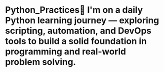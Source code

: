 # Python_Practices🌱 I'm on a daily Python learning journey — exploring scripting, automation, and DevOps tools to build a solid foundation in programming and real-world problem solving.

